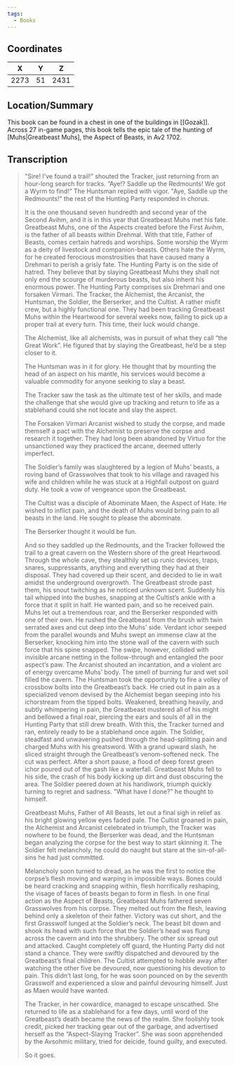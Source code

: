 ```yaml
---
tags:
  - Books
---
```


## Coordinates
| **X** | **Y** | **Z** |
| :---: | :---: | :---: |
| 2273  |  51   | 2431  |

## Location/Summary
This book can be found in a chest in one of the buildings in [[Gozak]]. Across 27 in-game pages, this book tells the epic tale of the hunting of [Muhs|Greatbeast Muhs], the Aspect of Beasts, in Av2 1702.

## Transcription
> "Sire! I’ve found a trail!” shouted the Tracker, just returning from an hour-long search for tracks.
> “Aye!? Saddle up the Redmounts! We got a Wyrm to find!” The Huntsman replied with vigor.
> "Aye, Saddle up the Redmounts!" the rest of the Hunting Party responded in chorus.
>
> It is the one thousand seven hundredth and second year of the Second Avihm, and it is in this year that Greatbeast Muhs met his fate. Greatbeast Muhs, one of the Aspects created before the First Avihm, is the father of all beasts within Drehmal. With that title, Father of Beasts, comes certain hatreds and worships. Some worship the Wyrm as a deity of livestock and companion-beasts. Others hate the Wyrm, for he created ferocious monstrosities that have caused many a Drehmari to perish a grisly fate. The Hunting Party is on the side of hatred. They believe that by slaying Greatbeast Muhs they shall not only end the scourge of murderous beasts, but also inherit his enormous power. The Hunting Party comprises six Drehmari and one forsaken Virmari. The Tracker, the Alchemist, the Arcanist, the Huntsman, the Soldier, the Berserker, and the Cultist. A rather misfit crew, but a highly functional one. They had been tracking Greatbeast Muhs within the Heartwood for several weeks now, failing to pick up a proper trail at every turn. This time, their luck would change.
>
> The Alchemist, like all alchemists, was in pursuit of what they call “the Great Work”. He figured that by slaying the Greatbeast, he’d be a step closer to it.
>
> The Huntsman was in it for glory. He thought that by mounting the head of an aspect on his mantle, his services would become a valuable commodity for anyone seeking to slay a beast.
>
> The Tracker saw the task as the ultimate test of her skills, and made the challenge that she would give up tracking and return to life as a stablehand could she not locate and slay the aspect.
>
> The Forsaken Virmari Arcanist wished to study the corpse, and made themself a pact with the Alchemist to preserve the corpse and research it together. They had long been abandoned by Virtuo for the unsanctioned way they practiced the arcane, deemed utterly imperfect.
>
> The Soldier’s family was slaughtered by a legion of Muhs’ beasts, a roving band of Grasswolves that took to his village and ravaged his wife and children while he was stuck at a Highfall outpost on guard duty. He took a vow of vengeance upon the Greatbeast.
>
> The Cultist was a disciple of Abominate Maen, the Aspect of Hate. He wished to inflict pain, and the death of Muhs would bring pain to all beasts in the land. He sought to please the abominate.
>
> The Berserker thought it would be fun.
>
> And so they saddled up the Redmounts, and the Tracker followed the trail to a great cavern on the Western shore of the great Heartwood. Through the whole cave, they stealthily set up runic devices, traps, snares, suppressants, anything and everything they had at their disposal. They had covered up their scent, and decided to lie in wait amidst the underground overgrowth. The Greatbeast strode past them, his snout twitching as he noticed unknown scent. Suddenly his tail whipped into the bushes, snapping at the Cultist’s ankle with a force that it split in half. He wanted pain, and so he received pain. Muhs let out a tremendous roar, and the Berserker responded with one of their own. He rushed the Greatbeast from the brush with twin serrated axes and cut deep into the Muhs’ side. Verdant ichor seeped from the parallel wounds and Muhs swept an immense claw at the Berserker, knocking him into the stone wall of the cavern with such force that his spine snapped. The swipe, however, collided with invisible arcane netting in the follow-through and entangled the poor aspect’s paw. The Arcanist shouted an incantation, and a violent arc of energy overcame Muhs’ body. The smell of burning fur and wet soil filled the cavern. The Huntsman took the opportunity to fire a volley of crossbow bolts into the Greatbeast’s back. He cried out in pain as a specialized venom devised by the Alchemist began seeping into his ichorstream from the tipped bolts. Weakened, breathing heavily, and subtly whimpering in pain, the Greatbeast mustered all of his might and bellowed a final roar, piercing the ears and souls of all in the Hunting Party that still drew breath. With this, the Tracker turned and ran, entirely ready to be a stablehand once again. The Soldier, steadfast and unwavering pushed through the head-splitting pain and charged Muhs with his greatsword. With a grand upward slash, he sliced straight through the Greatbeast’s venom-softened neck. The cut was perfect. After a short pause, a flood of deep forest green ichor poured out of the gash like a waterfall. Greatbeast Muhs fell to his side, the crash of his body kicking up dirt and dust obscuring the area. The Soldier peered down at his handiwork, triumph quickly turning to regret and sadness. "What have I done?" he thought to himself.
>
> Greatbeast Muhs, Father of All Beasts, let out a final sigh in relief as his bright glowing  yellow eyes faded pale. The Cultist groaned in pain, the Alchemist and Arcanist celebrated in triumph, the Tracker was nowhere to be found, the Berserker was dead, and the Huntsman began analyzing the corpse for the best way to start skinning it. The Soldier felt melancholy, he could do naught but stare at the sin-of-all-sins he had just committed.
>
> Melancholy soon turned to dread, as he was the first to notice the corpse’s flesh moving and warping in impossible ways. Bones could be heard cracking and snapping within, flesh horrifically reshaping, the visage of faces of beasts began to form in flesh. In one final action as the Aspect of Beasts, Greatbeast Muhs fathered seven Grasswolves from his corpse. They melted out from the flesh, leaving behind only a skeleton of their father. Victory was cut short, and the first Grasswolf lunged at the Soldier’s neck. The beast bit down and shook its head with such force that the Soldier’s head was flung across the cavern and into the shrubbery. The other six spread out and attacked. Caught completely off guard, the Hunting Party did not stand a chance. They were swiftly dispatched and devoured by the Greatbeast’s final children. The Cultist attempted to hobble away after watching the other five be devoured, now questioning his devotion to pain. This didn’t last long, for he was soon pounced on by the seventh Grasswolf and experienced a slow and painful devouring himself. Just as Maen would have wanted.
>
> The Tracker, in her cowardice, managed to escape unscathed. She returned to life as a stablehand for a few days, until word of the Greatbeast’s death became the news of the realm. She foolishly took credit, picked her tracking gear out of the garbage, and advertised herself as the “Aspect-Slaying Tracker”. She was soon apprehended by the Avsohmic military, tried for deicide, found guilty, and executed.
>
> So it goes.




